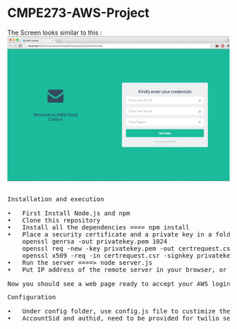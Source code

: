 # CMPE273-AWS-Project

The Screen looks similar to this :
![ScreenShot](/screenshots/awsConsoleScreenshot.png)

<pre>

Installation and execution

•	First Install Node.js and npm
•	Clone this repository
•	Install all the dependencies ===> npm install
•	Place a security certificate and a private key in a folder named "security". Now you need to get a certificate from a CA or create a     self-signed certificate using OpenSSL.
    openssl genrsa -out privatekey.pem 1024
    openssl req -new -key privatekey.pem -out certrequest.csr
    openssl x509 -req -in certrequest.csr -signkey privatekey.pem -out certificate.pem
•	Run the server ====> node server.js
•	Put IP address of the remote server in your browser, or just type in 'localhost' if you are testing this on your personal machine. 

Now you should see a web page ready to accept your AWS login.
</pre>

<pre>
Configuration

•	Under config folder, use config.js file to custimize the memory and cpu threshold for alert notifications
•	AccountSid and authid, need to be provided for twilio service.
</pre>
